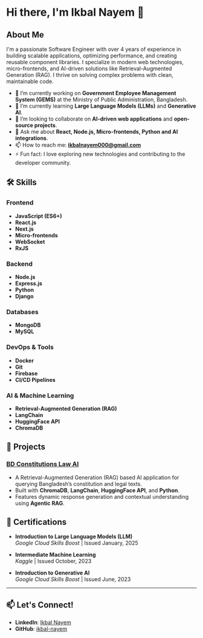 # Hi there, I'm Ikbal Nayem 👋

## About Me

I'm a passionate Software Engineer with over 4 years of experience in building scalable applications, optimizing performance, and creating reusable component libraries. I specialize in modern web technologies, micro-frontends, and AI-driven solutions like Retrieval-Augmented Generation (RAG). I thrive on solving complex problems with clean, maintainable code.

- 🔭 I’m currently working on **Government Employee Management System (GEMS)** at the Ministry of Public Administration, Bangladesh.
- 🌱 I’m currently learning **Large Language Models (LLMs)** and **Generative AI**.
- 👯 I’m looking to collaborate on **AI-driven web applications** and **open-source projects**.
- 💬 Ask me about **React, Node.js, Micro-frontends, Python and AI integrations**.
- 📫 How to reach me: **ikbalnayem000@gmail.com**
- ⚡ Fun fact: I love exploring new technologies and contributing to the developer community.

## 🛠️ Skills

### Frontend
- **JavaScript (ES6+)**
- **React.js**
- **Next.js**
- **Micro-frontends**
- **WebSocket**
- **RxJS**

### Backend
- **Node.js**
- **Express.js**
- **Python**
- **Django**

### Databases
- **MongoDB**
- **MySQL**

### DevOps & Tools
- **Docker**
- **Git**
- **Firebase**
- **CI/CD Pipelines**

### AI & Machine Learning
- **Retrieval-Augmented Generation (RAG)**
- **LangChain**
- **HuggingFace API**
- **ChromaDB**

## 🚀 Projects

### [BD Constitutions Law AI](https://bd-constitution-law-ai.netlify.app)
- A Retrieval-Augmented Generation (RAG) based AI application for querying Bangladesh’s constitution and legal texts.
- Built with **ChromaDB**, **LangChain**, **HuggingFace API**, and **Python**.
- Features dynamic response generation and contextual understanding using **Agentic RAG**.


## 📜 Certifications

- **Introduction to Large Language Models (LLM)**  
  *Google Cloud Skills Boost* | Issued January, 2025

- **Intermediate Machine Learning**  
  *Kaggle* | Issued October, 2023

- **Introduction to Generative AI**  
  *Google Cloud Skills Boost* | Issued June, 2023

---

## 📫 Let's Connect!

- **LinkedIn**: [Ikbal Nayem](https://www.linkedin.com/in/ikbal-nayem/)
- **GitHub**: [ikbal-nayem](https://github.com/ikbal-nayem)
